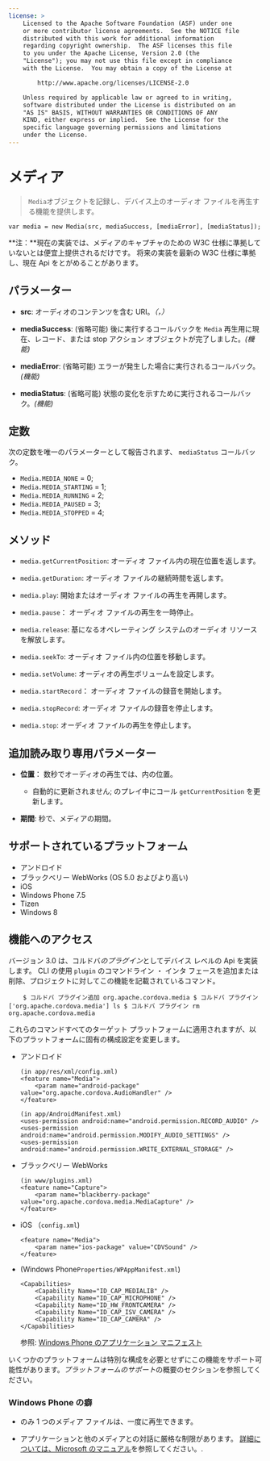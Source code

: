 ```yaml
---
license: >
    Licensed to the Apache Software Foundation (ASF) under one
    or more contributor license agreements.  See the NOTICE file
    distributed with this work for additional information
    regarding copyright ownership.  The ASF licenses this file
    to you under the Apache License, Version 2.0 (the
    "License"); you may not use this file except in compliance
    with the License.  You may obtain a copy of the License at

        http://www.apache.org/licenses/LICENSE-2.0

    Unless required by applicable law or agreed to in writing,
    software distributed under the License is distributed on an
    "AS IS" BASIS, WITHOUT WARRANTIES OR CONDITIONS OF ANY
    KIND, either express or implied.  See the License for the
    specific language governing permissions and limitations
    under the License.
---
```


# メディア

> `Media`オブジェクトを記録し、デバイス上のオーディオ ファイルを再生する機能を提供します。

    var media = new Media(src, mediaSuccess, [mediaError], [mediaStatus]);
    

**注：**現在の実装では、メディアのキャプチャのための W3C 仕様に準拠していないとは便宜上提供されるだけです。 将来の実装を最新の W3C 仕様に準拠し、現在 Api をとがめることがあります。

## パラメーター

*   **src**: オーディオのコンテンツを含む URI。*（，）*

*   **mediaSuccess**: (省略可能) 後に実行するコールバックを `Media` 再生用に現在、レコード、または stop アクション オブジェクトが完了しました。*(機能)*

*   **mediaError**: (省略可能) エラーが発生した場合に実行されるコールバック。*(機能)*

*   **mediaStatus**: (省略可能) 状態の変化を示すために実行されるコールバック。*(機能)*

## 定数

次の定数を唯一のパラメーターとして報告されます、 `mediaStatus` コールバック。

*   `Media.MEDIA_NONE` = 0;
*   `Media.MEDIA_STARTING` = 1;
*   `Media.MEDIA_RUNNING` = 2;
*   `Media.MEDIA_PAUSED` = 3;
*   `Media.MEDIA_STOPPED` = 4;

## メソッド

*   `media.getCurrentPosition`: オーディオ ファイル内の現在位置を返します。

*   `media.getDuration`: オーディオ ファイルの継続時間を返します。

*   `media.play`: 開始またはオーディオ ファイルの再生を再開します。

*   `media.pause`： オーディオ ファイルの再生を一時停止。

*   `media.release`: 基になるオペレーティング システムのオーディオ リソースを解放します。

*   `media.seekTo`: オーディオ ファイル内の位置を移動します。

*   `media.setVolume`: オーディオの再生ボリュームを設定します。

*   `media.startRecord`： オーディオ ファイルの録音を開始します。

*   `media.stopRecord`: オーディオ ファイルの録音を停止します。

*   `media.stop`: オーディオ ファイルの再生を停止します。

## 追加読み取り専用パラメーター

*   **位置**： 数秒でオーディオの再生では、内の位置。
    
    *   自動的に更新されません; のプレイ中にコール `getCurrentPosition` を更新します。

*   **期間**: 秒で、メディアの期間。

## サポートされているプラットフォーム

*   アンドロイド
*   ブラックベリー WebWorks (OS 5.0 およびより高い)
*   iOS
*   Windows Phone 7.5
*   Tizen
*   Windows 8

## 機能へのアクセス

バージョン 3.0 は、コルドバ*のプラグイン*としてデバイス レベルの Api を実装します。 CLI の使用 `plugin` のコマンドライン ・ インタ フェースを追加または削除、プロジェクトに対してこの機能を記載されているコマンド。

        $ コルドバ プラグイン追加 org.apache.cordova.media $ コルドバ プラグイン ['org.apache.cordova.media'] ls $ コルドバ プラグイン rm org.apache.cordova.media
     

これらのコマンドすべてのターゲット プラットフォームに適用されますが、以下のプラットフォームに固有の構成設定を変更します。

*   アンドロイド
    
        (in app/res/xml/config.xml)
        <feature name="Media">
            <param name="android-package" value="org.apache.cordova.AudioHandler" />
        </feature>
        
        (in app/AndroidManifest.xml)
        <uses-permission android:name="android.permission.RECORD_AUDIO" />
        <uses-permission android:name="android.permission.MODIFY_AUDIO_SETTINGS" />
        <uses-permission android:name="android.permission.WRITE_EXTERNAL_STORAGE" />
        

*   ブラックベリー WebWorks
    
        (in www/plugins.xml)
        <feature name="Capture">
            <param name="blackberry-package" value="org.apache.cordova.media.MediaCapture" />
        </feature>
        

*   iOS （`config.xml`)
    
        <feature name="Media">
            <param name="ios-package" value="CDVSound" />
        </feature>
        

*   (Windows Phone`Properties/WPAppManifest.xml`)
    
        <Capabilities>
            <Capability Name="ID_CAP_MEDIALIB" />
            <Capability Name="ID_CAP_MICROPHONE" />
            <Capability Name="ID_HW_FRONTCAMERA" />
            <Capability Name="ID_CAP_ISV_CAMERA" />
            <Capability Name="ID_CAP_CAMERA" />
        </Capabilities>
        
    
    参照: [Windows Phone のアプリケーション マニフェスト][1]

 [1]: http://msdn.microsoft.com/en-us/library/ff769509%28v=vs.92%29.aspx

いくつかのプラットフォームは特別な構成を必要とせずにこの機能をサポート可能性があります。*プラットフォームのサポート*の概要のセクションを参照してください。

### Windows Phone の癖

*   のみ 1 つのメディア ファイルは、一度に再生できます。

*   アプリケーションと他のメディアとの対話に厳格な制限があります。 [詳細については、Microsoft のマニュアル][2]を参照してください。.

 [2]: http://msdn.microsoft.com/en-us/library/windowsphone/develop/hh184838(v=vs.92).aspx